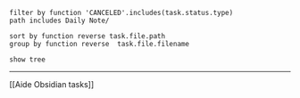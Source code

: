 
````tasks
filter by function 'CANCELED'.includes(task.status.type)
path includes Daily Note/

sort by function reverse task.file.path
group by function reverse  task.file.filename 

show tree
````

---
[[Aide Obsidian tasks]]